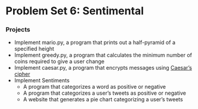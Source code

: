 # Problem Set 6: Sentimental

### Projects

* Implement mario.py, a program that prints out a half-pyramid of a specified height
* Implement greedy.py, a program that calculates the minimum number of coins required to give a user change
* Implement caesar.py, a program that encrypts messages using [Caesar’s cipher](https://en.wikipedia.org/wiki/Caesar_cipher)
* Implement Sentiments
  * A program that categorizes a word as positive or negative
  * A program that categorizes a user’s tweets as positive or negative
  * A website that generates a pie chart categorizing a user’s tweets
